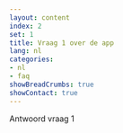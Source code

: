 ```yaml
---
layout: content
index: 2
set: 1
title: Vraag 1 over de app
lang: nl
categories:
- nl
- faq
showBreadCrumbs: true
showContact: true
---
```

Antwoord vraag 1
